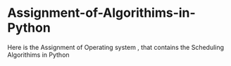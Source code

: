 # Assignment-of-Algorithims-in-Python
Here is the Assignment of Operating system , that contains the Scheduling Algorithims in Python
